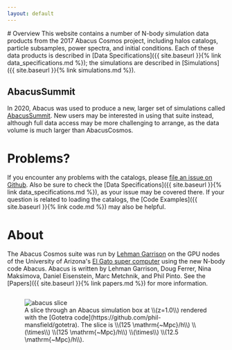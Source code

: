 ```yaml
---
layout: default
---
```


<div class="twocolumn">
<div class="column" markdown="1">
# Overview
This website contains a number of N-body simulation data products
from the 2017 Abacus Cosmos project, including halos catalogs, particle subsamples, power spectra,
and initial conditions. Each of these data products is described in
[Data Specifications]({{ site.baseurl }}{% link data_specifications.md %});
the simulations are described in [Simulations]({{ site.baseurl }}{% link simulations.md %}).
  
## AbacusSummit
In 2020, Abacus was used to produce a new, larger set of simulations called [AbacusSummit](https://abacussummit.readthedocs.io/).
New users may be interested in using that suite instead, although full data access may be more challenging to arrange, as the
data volume is much larger than AbacusCosmos.

# Problems?
If you encounter any problems with the catalogs, please
[file an issue on Github](https://github.com/lgarrison/AbacusCosmos/issues). Also be sure to check the
[Data Specifications]({{ site.baseurl }}{% link data_specifications.md %}), as your issue may be covered there.
If your question is related to loading the catalogs, the [Code Examples]({{ site.baseurl }}{% link code.md %})
may also be helpful.

# About
The Abacus Cosmos suite was run by [Lehman Garrison](http://lgarrison.github.io/) on the GPU nodes of the University of Arizona's
[El Gato super computer](https://www.top500.org/system/178215/) using the new N-body code Abacus.  Abacus is written by Lehman Garrison, Doug Ferrer, Nina Maksimova, Daniel Eisenstein, Marc Metchnik, and Phil Pinto.  See the [Papers]({{ site.baseurl }}{% link papers.md %}) for more information.
</div>

<div class="column">
<figure>
<img src="{{ site.baseurl }}{% link abacus_slice.png %}" alt="abacus slice"/>
<figcaption markdown="1">
A slice through an Abacus simulation box at \\(z=1.0\\) rendered with the [Gotetra code](https://github.com/phil-mansfield/gotetra).  The slice is \\(125 \mathrm{~Mpc}/h\\) \\(\times\\) \\(125 \mathrm{~Mpc}/h\\) \\(\times\\) \\(12.5 \mathrm{~Mpc}/h\\).
</figcaption>
</figure>
</div>
</div>
